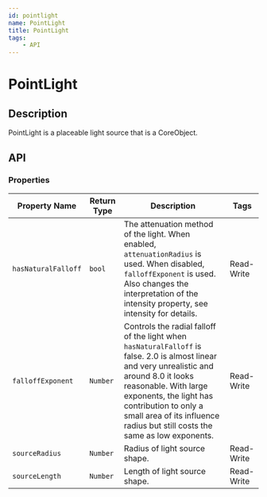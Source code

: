 ```yaml
---
id: pointlight
name: PointLight
title: PointLight
tags:
    - API
---
```


# PointLight

## Description

PointLight is a placeable light source that is a CoreObject.

## API

### Properties

| Property Name | Return Type | Description | Tags |
| -------- | ----------- | ----------- | ---- |
| `hasNaturalFalloff` | `bool` | The attenuation method of the light. When enabled, `attenuationRadius` is used. When disabled, `falloffExponent` is used. Also changes the interpretation of the intensity property, see intensity for details. | Read-Write |
| `falloffExponent` | `Number` | Controls the radial falloff of the light when `hasNaturalFalloff` is false. 2.0 is almost linear and very unrealistic and around 8.0 it looks reasonable. With large exponents, the light has contribution to only a small area of its influence radius but still costs the same as low exponents. | Read-Write |
| `sourceRadius` | `Number` | Radius of light source shape. | Read-Write |
| `sourceLength` | `Number` | Length of light source shape. | Read-Write |
